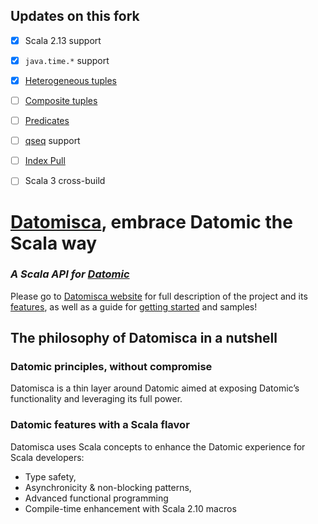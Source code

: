 ## Updates on this fork
- [x] Scala 2.13 support
- [x] `java.time.*` support 
- [x] [Heterogeneous tuples](https://docs.datomic.com/cloud/schema/schema-reference.html#heterogeneous-tuples)
- [ ] [Composite tuples](https://docs.datomic.com/cloud/schema/schema-reference.html#composite-tuples)
- [ ] [Predicates](https://docs.datomic.com/cloud/schema/schema-reference.html#attribute-predicates)
- [ ] [qseq](https://docs.datomic.com/on-prem/query.html#qseq) support
- [ ] [Index Pull](https://docs.datomic.com/on-prem/index-pull.html)
- [ ] Scala 3 cross-build



# [Datomisca](https://dwhjames.github.io/datomisca), embrace Datomic the Scala way

### _A Scala API for [Datomic](http://www.datomic.com)_

Please go to [Datomisca website](https://dwhjames.github.io/datomisca) for full description of the project and its [features](https://dwhjames.github.io/datomisca/doc/features.html), as well as a guide for [getting started](https://dwhjames.github.io/datomisca/doc/getstarted.html) and samples!

## <a name="philosophy">The philosophy of Datomisca in a nutshell</a>

### <a name="philosophy-embrace">Datomic principles, without compromise</a>
Datomisca is a thin layer around Datomic aimed at exposing Datomic’s functionality and leveraging its full power.

### <a name="philosophy-enhance">Datomic features with a Scala flavor</a>

Datomisca uses Scala concepts to enhance the Datomic experience for Scala developers:

- Type safety, 
- Asynchronicity & non-blocking patterns, 
- Advanced functional programming
- Compile-time enhancement with Scala 2.10 macros

